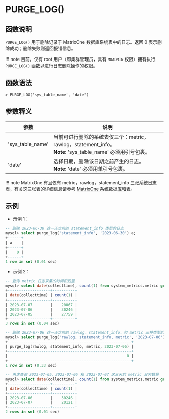 # **PURGE_LOG()**

## **函数说明**

`PURGE_LOG()` 用于删除记录于 MatrixOne 数据库系统表中的日志。返回 0 表示删除成功；删除失败则返回报错信息。

!!! note
    目前，仅有 root 用户（即集群管理员，具有 `MOADMIN` 权限）拥有执行 `PURGE_LOG()` 函数以进行日志删除操作的权限。

## **函数语法**

```
> PURGE_LOG('sys_table_name', 'date')
```

## **参数释义**

|  参数  | 说明 |
|  ----  | ----  |
| 'sys_table_name' | 当前可进行删除的系统表仅三个：metric，rawlog，statement_info。<br> __Note:__ 'sys_table_name' 必须用引号包裹。|
| 'date'  | 选择日期，删除该日期之前产生的日志。<br> __Note:__ 'date' 必须用单引号包裹。|

!!! note
    MatrixOne 有且仅有 metric，rawlog，statement_info 三张系统日志表，有关这三张表的详细信息请参考 [MatrixOne 系统数据库和表](../../System-tables.md)。

## **示例**

- 示例 1：

```sql
-- 删除 2023-06-30 这一天之前的 statement_info 类型的日志
mysql> select purge_log('statement_info', '2023-06-30') a;
+------+
| a    |
+------+
|    0 |
+------+
1 row in set (0.01 sec)
```

- 示例 2：

```sql
-- 查询 metric 日志采集的时间和数量
mysql> select date(collecttime), count(1) from system_metrics.metric group by date(collecttime);
+-------------------+----------+
| date(collecttime) | count(1) |
+-------------------+----------+
| 2023-07-07        |    20067 |
| 2023-07-06        |    30246 |
| 2023-07-05        |    27759 |
+-------------------+----------+
3 rows in set (0.04 sec)

-- 删除 2023-07-06 这一天之前的 rawlog，statement_info，和 metric 三种类型的日志
mysql> select purge_log('rawlog, statement_info, metric', '2023-07-06');
+-------------------------------------------------------+
| purge_log(rawlog, statement_info, metric, 2023-07-06) |
+-------------------------------------------------------+
|                                                     0 |
+-------------------------------------------------------+
1 row in set (0.33 sec)

-- 再次查询 2023-07-05，2023-07-06 和 2023-07-07 这三天的 metric 日志数量
mysql> select date(collecttime), count(1) from system_metrics.metric group by date(collecttime);
+-------------------+----------+
| date(collecttime) | count(1) |
+-------------------+----------+
| 2023-07-06        |    30246 |
| 2023-07-07        |    20121 |
+-------------------+----------+
2 rows in set (0.01 sec)
```

